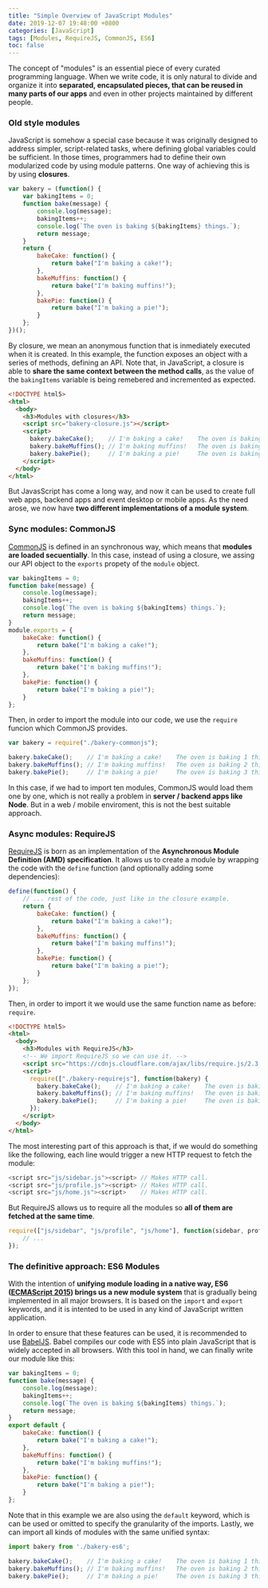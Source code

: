 ```yaml
---
title: "Simple Overview of JavaScript Modules"
date: 2019-12-07 19:48:00 +0800
categories: [JavaScript]
tags: [Modules, RequireJS, CommonJS, ES6]
toc: false
---
```


The concept of "modules" is an essential piece of every curated programming language. When we write code, it is only natural to divide and organize it into **separated, encapsulated pieces, that can be reused in many parts of our apps** and even in other projects maintained by different people.

### Old style modules

JavaScript is somehow a special case because it was originally designed to address simpler, script-related tasks, where defining global variables could be sufficient. In those times, programmers had to define their own modularized code by using module patterns. One way of achieving this is by using **closures**.

```javascript
var bakery = (function() {
    var bakingItems = 0;
    function bake(message) {
        console.log(message);
        bakingItems++;
        console.log(`The oven is baking ${bakingItems} things.`);
        return message;
    }
    return {
        bakeCake: function() {
            return bake("I'm baking a cake!");            
        },
        bakeMuffins: function() {
            return bake("I'm baking muffins!");            
        },
        bakePie: function() {
            return bake("I'm baking a pie!");            
        }
    };
})();
```

By closure, we mean an anonymous function that is inmediately executed when it is created. In this example, the function exposes an object with a series of methods, defining an API. Note that, in JavaScript, a closure is able to **share the same context between the method calls**, as the value of the `bakingItems` variable is being remebered and incremented as expected.

```html
<!DOCTYPE html5>
<html>
  <body>
    <h3>Modules with closures</h3>
    <script src="bakery-closure.js"></script>
    <script>
      bakery.bakeCake();    // I'm baking a cake!    The oven is baking 1 things.
      bakery.bakeMuffins(); // I'm baking muffins!   The oven is baking 2 things.
      bakery.bakePie();     // I'm baking a pie!     The oven is baking 3 things.
    </script>
  </body>
</html>
```

But JavasScript has come a long way, and now it can be used to create full web apps, backend apps and event desktop or mobile apps. As the need arose, we now have **two different implementations of a module system**.

### Sync modules: CommonJS

[CommonJS](https://requirejs.org/docs/commonjs.html) is defined in an synchronous way, which means that **modules are loaded secuentially**. In this case, instead of using a closure, we assing our API object to the `exports` propety of the `module` object.

```javascript
var bakingItems = 0;
function bake(message) {
    console.log(message);
    bakingItems++;
    console.log(`The oven is baking ${bakingItems} things.`);
    return message;
}
module.exports = {
    bakeCake: function() {
        return bake("I'm baking a cake!");            
    },
    bakeMuffins: function() {
        return bake("I'm baking muffins!");            
    },
    bakePie: function() {
        return bake("I'm baking a pie!");            
    }
};
```

Then, in order to import the module into our code, we use the `require` funcion which CommonJS provides.

```javascript
var bakery = require("./bakery-commonjs");

bakery.bakeCake();    // I'm baking a cake!    The oven is baking 1 things.
bakery.bakeMuffins(); // I'm baking muffins!   The oven is baking 2 things.
bakery.bakePie();     // I'm baking a pie!     The oven is baking 3 things.
```

In this case, if we had to import ten modules, CommonJS would load them one by one, which is not really a problem in **server / backend apps like Node**. But in a web / mobile enviroment, this is not the best suitable approach.

### Async modules: RequireJS

[RequireJS](https://requirejs.org/) is born as an implementation of the **Asynchronous Module Definition (AMD) specification**. It allows us to create a module by wrapping the code with the `define` function (and optionally adding some dependencies):

```javascript
define(function() {
    // ... rest of the code, just like in the closure example.
    return {
        bakeCake: function() {
            return bake("I'm baking a cake!");            
        },
        bakeMuffins: function() {
            return bake("I'm baking muffins!");            
        },
        bakePie: function() {
            return bake("I'm baking a pie!");            
        }
    };
});
```

Then, in order to import it we would use the same function name as before: `require`.

```html
<!DOCTYPE html5>
<html>
  <body>
    <h3>Modules with RequireJS</h3>
    <!-- We import RequireJS so we can use it. -->
    <script src="https://cdnjs.cloudflare.com/ajax/libs/require.js/2.3.6/require.min.js"></script>
    <script>
      require(["./bakery-requirejs"], function(bakery) {
        bakery.bakeCake();    // I'm baking a cake!    The oven is baking 1 things.
        bakery.bakeMuffins(); // I'm baking muffins!   The oven is baking 2 things.
        bakery.bakePie();     // I'm baking a pie!     The oven is baking 3 things.
      });
    </script>
  </body>
</html>
```

The most interesting part of this approach is that, if we would do something like the following, each line would trigger a new HTTP request to fetch the module:

```javascript
<script src="js/sidebar.js"><script> // Makes HTTP call.
<script src="js/profile.js"><script> // Makes HTTP call.
<script src="js/home.js"><script>    // Makes HTTP call.
```

But RequireJS allows us to require all the modules so **all of them are fetched at the same time**.

```javascript
require(["js/sidebar", "js/profile", "js/home"], function(sidebar, profile, home) {
	// ...
});
```

### The definitive approach: ES6 Modules

With the intention of **unifying module loading in a native way, ES6 ([ECMAScript 2015](https://www.ecma-international.org/ecma-262/6.0/)) brings us a new module system** that is gradually being implemented in all major browsers. It is based on the `import` and `export` keywords, and it is intented to be used in any kind of JavaScript written application.

In order to ensure that these features can be used, it is recommended to use [BabelJS](https://babeljs.io/). Babel compiles our code with ES5 into plain JavaScript that is widely accepted in all browsers. With this tool in hand, we can finally write our module like this:

```javascript
var bakingItems = 0;
function bake(message) {
    console.log(message);
    bakingItems++;
    console.log(`The oven is baking ${bakingItems} things.`);
    return message;
}
export default {
    bakeCake: function() {
        return bake("I'm baking a cake!");            
    },
    bakeMuffins: function() {
        return bake("I'm baking muffins!");            
    },
    bakePie: function() {
        return bake("I'm baking a pie!");            
    }
};
```

Note that in this example we are also using the `default` keyword, which is can be used or omitted to specify the granularity of the imports. Lastly, we can import all kinds of modules with the same unified syntax:

```javascript
import bakery from './bakery-es6';

bakery.bakeCake();    // I'm baking a cake!    The oven is baking 1 things.
bakery.bakeMuffins(); // I'm baking muffins!   The oven is baking 2 things.
bakery.bakePie();     // I'm baking a pie!     The oven is baking 3 things.
```